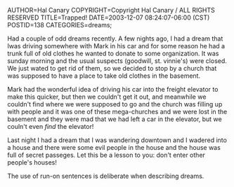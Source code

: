 AUTHOR=Hal Canary
COPYRIGHT=Copyright Hal Canary / ALL RIGHTS RESERVED
TITLE=Trapped!
DATE=2003-12-07 08:24:07-06:00 (CST)
POSTID=138
CATEGORIES=dreams;

Had a couple of odd dreams recently. A few nights ago, I had a dream that Iwas driving somewhere with Mark in his car and for some reason he had a trunk full of old clothes he wanted to donate to some organization. It was sunday morning and the usual suspects (goodwill, st. vinnie's) were closed. We just wated to get rid of them, so we decided to stop by a church that was supposed to have a place to take old clothes in the basement.

Mark had the wonderful idea of driving his car into the freight elevator to make this quicker, but then we couldn't get it out, and meanwhile we couldn't find where we were supposed to go and the church was filling up with people and it was one of these mega-churches and we were lost in the basement and they were mad that we had left a car in the elevator, but we couln't even _find_ the elevator!

Last night I had a dream that I was wandering downtown and I wadered into a house and there were some evil people in the house and the house was full of secret passeges. Let this be a lesson to you: don't enter other people's houses!

The use of run-on sentences is deliberate when describing dreams.
